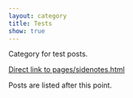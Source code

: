 ```yaml
---
layout: category
title: Tests
show: true
---
```


Category for test posts.



<a href="/pages/sidenotes.html">Direct link to pages/sidenotes.html </a>


Posts are listed after this point.